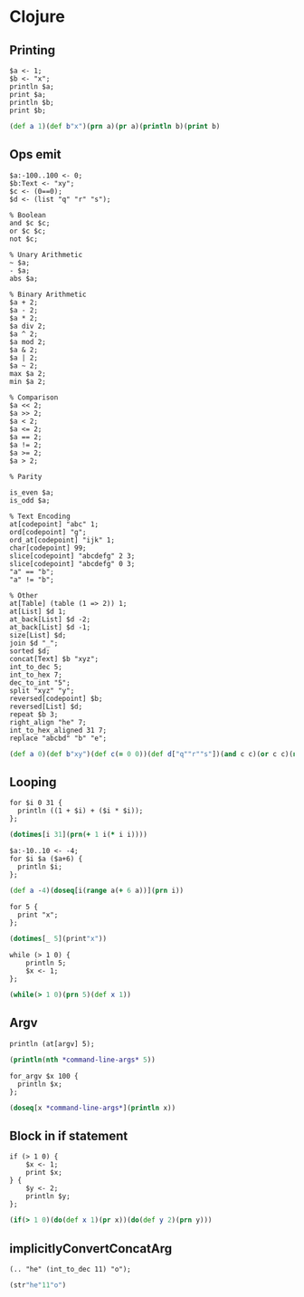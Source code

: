 # Clojure

## Printing

```polygolf
$a <- 1;
$b <- "x";
println $a;
print $a;
println $b;
print $b;
```

```clj nogolf
(def a 1)(def b"x")(prn a)(pr a)(println b)(print b)
```

## Ops emit

```polygolf
$a:-100..100 <- 0;
$b:Text <- "xy";
$c <- (0==0);
$d <- (list "q" "r" "s");

% Boolean
and $c $c;
or $c $c;
not $c;

% Unary Arithmetic
~ $a;
- $a;
abs $a;

% Binary Arithmetic
$a + 2;
$a - 2;
$a * 2;
$a div 2;
$a ^ 2;
$a mod 2;
$a & 2;
$a | 2;
$a ~ 2;
max $a 2;
min $a 2;

% Comparison
$a << 2;
$a >> 2;
$a < 2;
$a <= 2;
$a == 2;
$a != 2;
$a >= 2;
$a > 2;

% Parity

is_even $a;
is_odd $a;

% Text Encoding
at[codepoint] "abc" 1;
ord[codepoint] "g";
ord_at[codepoint] "ijk" 1;
char[codepoint] 99;
slice[codepoint] "abcdefg" 2 3;
slice[codepoint] "abcdefg" 0 3;
"a" == "b";
"a" != "b";

% Other
at[Table] (table (1 => 2)) 1;
at[List] $d 1;
at_back[List] $d -2;
at_back[List] $d -1;
size[List] $d;
join $d "_";
sorted $d;
concat[Text] $b "xyz";
int_to_dec 5;
int_to_hex 7;
dec_to_int "5";
split "xyz" "y";
reversed[codepoint] $b;
reversed[List] $d;
repeat $b 3;
right_align "he" 7;
int_to_hex_aligned 31 7;
replace "abcbd" "b" "e";
```

```clj nogolf
(def a 0)(def b"xy")(def c(= 0 0))(def d["q""r""s"])(and c c)(or c c)(not c)(bit-not a)(- a)(abs a)(+ 2 a)(- a 2)(* 2 a)(quot a 2)(int(Math/pow a 2))(rem a 2)(bit-and 2 a)(bit-or 2 a)(bit-xor 2 a)(max 2 a)(min 2 a)(bit-shift-left a 2)(bit-shift-right a 2)(< a 2)(<= a 2)(= a 2)(not= a 2)(>= a 2)(> a 2)(even? a)(odd? a)(str(nth"abc"1))(int(nth"g"0))(int(nth"ijk"1))(str(char 99))(subs"abcdefg"2 5)(subs"abcdefg"0 3)(="a""b")(not="a""b")({1 2}1)(nth d 1)(nth d(-(count d)2))(last d)(count d)(clojure.string/join"_"d)(sort d)(str b"xyz")(str 5)(format"%x"7)(read-string"5")(.split"xyz""y")(clojure.string/reverse b)(reverse d)(apply str(repeat 3 b))(format"%7s""he")(format"%07x"31)(clojure.string/replace"abcbd""b""e")
```

## Looping

```polygolf
for $i 0 31 {
  println ((1 + $i) + ($i * $i));
};
```

```clj nogolf
(dotimes[i 31](prn(+ 1 i(* i i))))
```

```polygolf
$a:-10..10 <- -4;
for $i $a ($a+6) {
  println $i;
};
```

```clj nogolf
(def a -4)(doseq[i(range a(+ 6 a))](prn i))
```

```polygolf
for 5 {
  print "x";
};
```

```clj nogolf
(dotimes[_ 5](print"x"))
```

```polygolf
while (> 1 0) {
    println 5;
    $x <- 1;
};
```

```clj nogolf
(while(> 1 0)(prn 5)(def x 1))
```

## Argv

```polygolf
println (at[argv] 5);
```

```clj nogolf
(println(nth *command-line-args* 5))
```

```polygolf
for_argv $x 100 {
  println $x;
};
```

```clj nogolf
(doseq[x *command-line-args*](println x))
```

## Block in if statement

```polygolf
if (> 1 0) {
    $x <- 1;
    print $x;
} {
    $y <- 2;
    println $y;
};
```

```clj nogolf
(if(> 1 0)(do(def x 1)(pr x))(do(def y 2)(prn y)))
```

## implicitlyConvertConcatArg

```polygolf
(.. "he" (int_to_dec 11) "o");
```

```clj implicitlyConvertConcatArg
(str"he"11"o")
```

